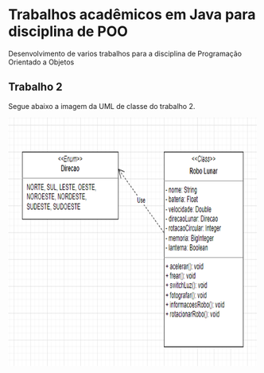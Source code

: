 # Trabalhos acadêmicos em Java para disciplina de POO

Desenvolvimento de varios trabalhos para a disciplina de Programação Orientado a Objetos

## Trabalho 2

Segue abaixo a imagem da UML de classe do trabalho 2.

<div>
<img src="Trabalho 2 - POO - Robo Lunar\src\UML Robo Lunar.png" alt="UML" width="500" height="500">
</div>